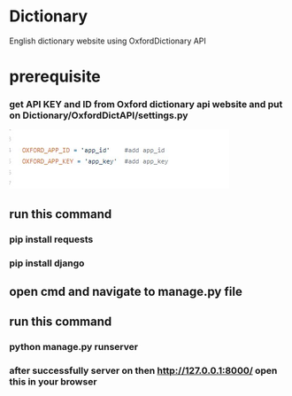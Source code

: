 # Dictionary
English dictionary website using OxfordDictionary API 

# prerequisite

### get API KEY and ID from Oxford dictionary api website and put on Dictionary/OxfordDictAPI/settings.py 

![alt text](https://github.com/codersachin26/Dictionary/blob/master/oxfordapi.jpg?raw=true)

## run this command
### pip install requests
### pip install django
## open cmd and navigate to manage.py file 
## run this command
### python manage.py runserver
### after successfully server on then http://127.0.0.1:8000/ open this in your browser
